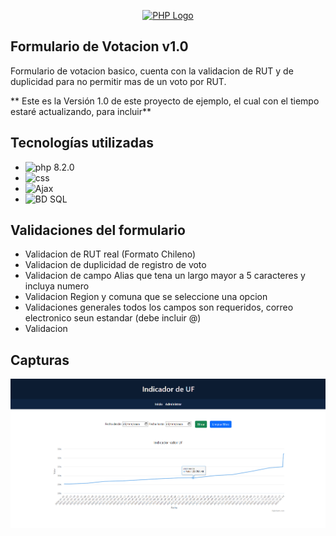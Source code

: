 <p align="center"><a href="" target="_blank"><img src="https://upload.wikimedia.org/wikipedia/commons/thumb/2/27/PHP-logo.svg/2560px-PHP-logo.svg.png" width="400" alt="PHP Logo"></a></p>

<p align="center">

</p>

## Formulario de Votacion v1.0
Formulario de votacion basico, cuenta con la validacion de RUT y de duplicidad para no permitir mas de un voto por RUT.

** Este es la Versión 1.0 de este proyecto de ejemplo, el cual con el tiempo estaré actualizando, para incluir** 

## Tecnologías utilizadas
- <img src="https://img.shields.io/badge/php-8.2.0-blue" alt="php 8.2.0">
- <img src="https://img.shields.io/badge/css-blueviolet" alt="css">
- <img src="https://img.shields.io/badge/-Ajax-inactive" alt="Ajax">
- <img src="https://img.shields.io/badge/-BD%20SQL-lightgrey" alt="BD SQL">

## Validaciones del formulario
- Validacion de RUT real (Formato Chileno)
- Validacion de duplicidad de registro de voto
- Validacion de campo Alias que tena un largo mayor a 5 caracteres y incluya numero
- Validacion Region y comuna que se seleccione una opcion
- Validaciones generales todos los campos son requeridos, correo electronico seun estandar (debe incluir @)
- Validacion 


## Capturas
![Imagen del proyecto](https://github.com/DavidVidal-DelRio/referencias-proyectos/blob/master/laravel-crud/Home.PNG)
